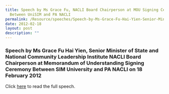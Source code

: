 ```yaml
---
title: Speech by Ms Grace Fu, NACLI Board Chairperson at MOU Signing Ceremony
  Between UniSIM and PA NACLI
permalink: /Resource/speeches/Speech-by-Ms-Grace-Fu-Hai-Yien-Senior-Minister-of-State
date: 2012-02-18
layout: post
description: ""
---
```


### Speech by Ms Grace Fu Hai Yien, Senior Minister of State and National Community Leadership Institute NACLI Board Chairperson at Memorandum of Understanding Signing Ceremony Between SIM University and PA NACLI on 18 February 2012

Click [here](/files/NewsRoom/speech-by-ms-grace-fu-hai-yien-senior-minister-of-state(1).pdf) to read the full speech.
